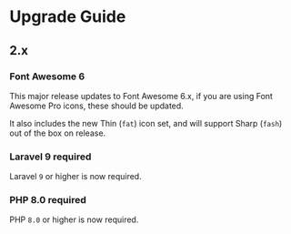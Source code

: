 # Upgrade Guide

## 2.x

### Font Awesome 6

This major release updates to Font Awesome 6.x, if you are using Font Awesome Pro icons, these should be updated.

It also includes the new Thin (`fat`) icon set, and will support Sharp (`fash`) out of the box on release.

### Laravel 9 required

Laravel `9` or higher is now required.

### PHP 8.0 required

PHP `8.0` or higher is now required.
